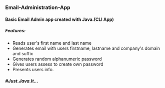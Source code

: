 ### Email-Administration-App
#### Basic Email Admin app created with Java.(CLI App)
##### Features:
* Reads user's first name and last name
* Generates email with users firstname, lastname and company's domain and suffix
* Generates random alphanumeric password
* Gives users assess to create own password
* Presents users info.


##### #Just.Java.It...



